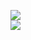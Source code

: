 [![](https://img.shields.io/badge/Made%20With-Github%20Spray-lightgrey.svg?style=for-the-badge&logo=github)](https://github.com/Annihil/github-spray#19942)  
[![](https://i.imgur.com/2DrTn0Z.gif)](https://github.com/Annihil/github-spray)